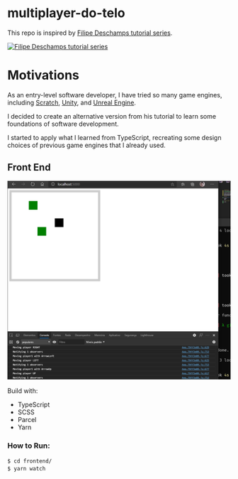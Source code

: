 # multiplayer-do-telo

This repo is inspired by [Filipe Deschamps tutorial series](https://www.youtube.com/playlist?list=PLMdYygf53DP5SVQQrkKCVWDS0TwYLVitL).

[![Filipe Deschamps tutorial series](https://i.ytimg.com/vi/0sTfIZvjYJk/hqdefault.jpg?sqp=-oaymwEXCNACELwBSFryq4qpAwkIARUAAIhCGAE=&rs=AOn4CLAuVGGkhLXQ-nIBIC5ENWwl-UEfiA)](https://www.youtube.com/playlist?list=PLMdYygf53DP5SVQQrkKCVWDS0TwYLVitL)

# Motivations

As an entry-level software developer, I have tried so many game engines, including [Scratch](https://scratch.mit.edu/), [Unity](https://unity.com/), and [Unreal Engine](https://www.unrealengine.com/).

I decided to create an alternative version from his tutorial to learn some foundations of software development.

I started to apply what I learned from TypeScript, recreating some design choices of previous game engines that I already used.

## Front End

![Current State](current-state-front-end.png)

Build with:

- TypeScript
- SCSS
- Parcel
- Yarn

### How to Run:

```bash
$ cd frontend/
$ yarn watch
```

